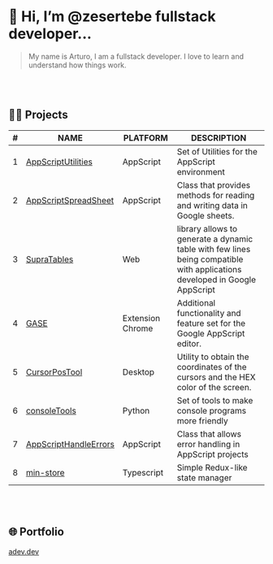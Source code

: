# 👋 Hi, I’m @zesertebe fullstack developer...
> My name is Arturo, I am a fullstack developer. I love to learn and understand how things work.

<br><br>
## 🧑‍💼 Projects

| # | NAME | PLATFORM | DESCRIPTION
-- | -- | -- | -- |
| 1 | [AppScriptUtilities](https://github.com/zesertebe/AppScriptUtilities) | AppScript | Set of Utilities for the AppScript environment
| 2 | [AppScriptSpreadSheet](https://github.com/zesertebe/AppScriptSpreadSheet) | AppScript | Class that provides methods for reading and writing data in Google sheets.
| 3 | [SupraTables](https://github.com/zesertebe/SupraTables) | Web |  library allows to generate a dynamic table with few lines being compatible with applications developed in Google AppScript 
| 4 | [GASE](https://github.com/zesertebe/GoogleAppScriptEditor-GASE) | Extension Chrome | Additional functionality and feature set for the Google AppScript editor. 
| 5 | [CursorPosTool](https://github.com/zesertebe/CursorPosTool) | Desktop | Utility to obtain the coordinates of the cursors and the HEX color of the screen.
| 6 | [consoleTools](https://github.com/zesertebe/consoleTools) | Python | Set of tools to make console programs more friendly
| 7 | [AppScriptHandleErrors](https://github.com/zesertebe/AppScriptHandleErrors) | AppScript | Class that allows error handling in AppScript projects
| 8 | [min-store](https://github.com/zesertebe/min-store) | Typescript | Simple Redux-like state manager

<br><br>

## 🌐 Portfolio
<a href="https://adev.dev" target="_blank">adev.dev</a>
